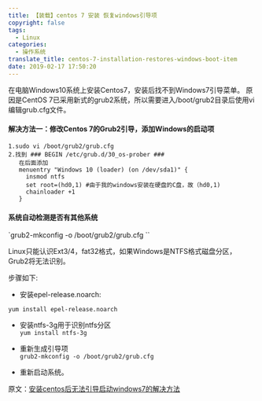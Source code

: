 ```yaml
---
title: 【装载】centos 7 安装 恢复windows引导项
copyright: false
tags:
  - Linux
categories:
  - 操作系统
translate_title: centos-7-installation-restores-windows-boot-item
date: 2019-02-17 17:50:20
---
```




在电脑Windows10系统上安装Centos7，安装后找不到Windows7引导菜单。
原因是CentOS 7已采用新式的grub2系统，所以需要进入/boot/grub2目录后使用vi编辑grub.cfg文件。

<!--more-->

#### 解决方法一：修改Centos 7的Grub2引导，添加Windows的启动项

```
1.sudo vi /boot/grub2/grub.cfg
2.找到 ### BEGIN /etc/grub.d/30_os-prober ###
   在后面添加
   menuentry "Windows 10 (loader) (on /dev/sda1)" {
     insmod ntfs
     set root=(hd0,1) #由于我的windows安装在硬盘的C盘，故（hd0,1)
     chainloader +1
   }
```

#### 系统自动检测是否有其他系统

`grub2-mkconfig -o /boot/grub2/grub.cfg ``

Linux只能认识Ext3/4，fat32格式，如果Windows是NTFS格式磁盘分区，Grub2将无法识别。

步骤如下:

- 安装epel-release.noarch:  

`yum install epel-release.noarch`

- 安装ntfs-3g用于识别ntfs分区  
`yum install ntfs-3g`

- 重新生成引导项  
`grub2-mkconfig -o /boot/grub2/grub.cfg`

- 重新启动系统。

原文：[安装centos后无法引导启动windows7的解决方法](http://www.cnblogs.com/duzishanglu/p/4687958.html安装centos后无法引导启动windows7的解决方法)

